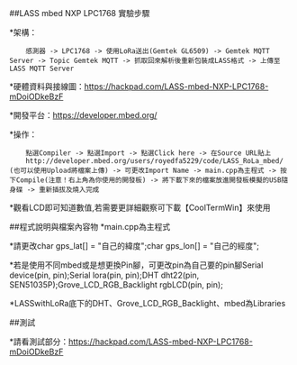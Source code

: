 ##LASS mbed NXP LPC1768 實驗步驟

*架構：

		感測器 -> LPC1768 -> 使用LoRa送出(Gemtek GL6509) -> Gemtek MQTT Server -> Topic Gemtek MQTT -> 抓取回來解析後重新包裝成LASS格式 -> 上傳至LASS MQTT Server

*硬體資料與接線圖：https://hackpad.com/LASS-mbed-NXP-LPC1768-mDoiODkeBzF

*開發平台：https://developer.mbed.org/

*操作：


		點選Compiler -> 點選Import -> 點選Click here -> 在Source URL貼上
		http://developer.mbed.org/users/royedfa5229/code/LASS_RoLa_mbed/ (也可以使用Upload將檔案上傳) -> 可更改Import Name -> main.cpp為主程式 -> 按下Compile(注意！右上角為你使用的開發板) -> 將下載下來的檔案放進開發板模擬的USB隨身碟 -> 重新插拔及燒入完成

*觀看LCD即可知道數值,若需要更詳細觀察可下載【CoolTermWin】來使用

##程式說明與檔案內容物
*main.cpp為主程式

*請更改char gps_lat[] = "自己的緯度";char gps_lon[] = "自己的經度";

*若是使用不同mbed或是想更換Pin腳，可更改pin為自己要的pin腳Serial device(pin, pin);Serial lora(pin, pin);DHT dht22(pin, SEN51035P);Grove_LCD_RGB_Backlight rgbLCD(pin, pin);

*LASSwithLoRa底下的DHT、Grove_LCD_RGB_Backlight、mbed為Libraries

##測試

*請看測試部分：https://hackpad.com/LASS-mbed-NXP-LPC1768-mDoiODkeBzF